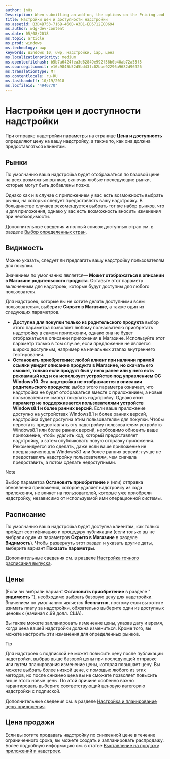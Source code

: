```yaml
---
author: jnHs
Description: When submitting an add-on, the options on the Pricing and availability page determine what to charge for your add-on and how it should be offered to customers.
title: Настройки цен и доступности надстройки
ms.assetid: B3D4B753-716B-460B-A3B1-ED5712ECD694
ms.author: wdg-dev-content
ms.date: 05/08/2018
ms.topic: article
ms.prod: windows
ms.technology: uwp
keywords: Windows 10, uwp, надстройки, iap, цена
ms.localizationpriority: medium
ms.openlocfilehash: b5b7a6424fea3d62849e992f56b0b40ab72a55f5
ms.sourcegitcommit: e16c9845b52d5bd43fc02bbe92296a9682d96926
ms.translationtype: MT
ms.contentlocale: ru-RU
ms.lasthandoff: 10/19/2018
ms.locfileid: "4946770"
---
```

# <a name="set-add-on-pricing-and-availability"></a>Настройки цен и доступности надстройки


При отправке надстройки параметры на странице **Цена и доступность** определяют цену на вашу надстройку, а также то, как она должна предоставляться клиентам.

## <a name="markets"></a>Рынки

По умолчанию ваша надстройка будет отображаться по базовой цене на всех возможных рынках, включая любые последующие рынки, которые могут быть добавлены позже.

Однако как и в случае с приложением у вас есть возможность выбрать рынки, на которых следует предоставлять вашу надстройку. В большинстве случаев рекомендуется выбрать тот же набор рынков, что и для приложения, однако у вас есть возможность вносить изменения при необходимости. 

Дополнительные сведения и полный список доступных стран см. в разделе [Выбор определенных стран](define-pricing-and-market-selection.md).

## <a name="visibility"></a>Видимость

Можно указать, следует ли предлагать вашу надстройку пользователям для покупки. 

Значением по умолчанию является— **Может отображаться в описании в Магазине родительского продукта**. Оставьте этот параметр включенным для надстроек, которые будут доступны для любого пользователя. 

Для надстроек, которые вы не хотите делать доступными всем пользователям, выберите **Скрыто в Магазине**, а также один из следующих параметров.

-   **Доступна для покупки только из родительского продукта** выбор этого параметра позволяет любому пользователю приобретать надстройку в самом приложении, однако она не будет отображаться в описании приложения в Магазине. Используйте этот параметр только в том случае, если предложение не является широко доступным, например на начальных этапах внутреннего тестирования.
-   **Остановить приобретение: любой клиент при наличии прямой ссылки увидит описание продукта в Магазине, но скачать его сможет, только если продукт был у него ранее или у него есть рекламный код и он использует устройство под управлением ОС Windows10. Эта надстройка не отображается в описании родительского продукта**: выбор этого параметра означает, что надстройка не будет отображаться вместе с приложением, а новые пользователи не смогут покупать надстройку. Однако **этот параметр не поддерживается пользователями устройств Windows8.1 и более ранних версий**. Если ваше приложение доступно на устройствах Windows8.1 и более ранних версий, надстройка будет доступна этим пользователям для покупки. Чтобы перестать предоставлять эту надстройку пользователям устройств Windows8.1 или более ранних версий, необходимо обновить ваше приложение, чтобы удалить код, который предоставляет надстройку, а затем опубликовать новую отправку приложения. Рекомендуется это сделать, даже если ваше приложение не предназначено для Windows8.1 или более ранних версий; лучше не предоставлять надстройку пользователям, чем сначала предоставить, а потом сделать недоступными.
    
 > [!NOTE] 
 > Выбор параметра **Остановить приобретение** и (или) отправка обновления приложения, которое удаляет надстройку из кода приложения, не влияет на пользователей, которые уже приобрели надстройку, независимо от используемой ими операционной системы.


## <a name="schedule"></a>Расписание

По умолчанию ваша надстройка будет доступна клиентам, как только пройдет сертификацию и процедуру публикации (если только вы не выбрали один из параметров **Скрыто в Магазине** в разделе **Видимость**). Чтобы развернуть этот раздел и указать другие даты, выберите вариант **Показать параметры**. 

Дополнительные сведения см. в разделе [Настройка точного расписания выпуска](configure-precise-release-scheduling.md).


## <a name="pricing"></a>Цены

(Если вы выбрали вариант **Остановить приобретение** в разделе " **видимость** "), необходимо выбрать базовую цену для надстройки. Значением по умолчанию является **бесплатно**, поэтому если вы хотите взимать плату за надстройки, обязательно выберите один из доступных ценовых (начиная с.99 долл. США).

Вы также можете запланировать изменение цены, указав дату и время, когда цена вашей надстройки должна измениться. Кроме того, вы можете настроить эти изменения для определенных рынков. 

> [!TIP]
> Для надстроек с подпиской не может повысить цену после публикации надстройки, выбрав выше базовой цены при последующей отправке или путем планирования изменение цены, которая повышает цену. Вы можете выбрать более низкой цене, с помощью любого из этих методов, но после снижено цена вы не сможете позволяет повысить выше этого новые цены. По этой причине особенно важно гарантировать выберите соответствующий ценовую категорию надстройки с подпиской. 

Дополнительные сведения см. в разделе [Настройка и планирование цены приложения](set-and-schedule-app-pricing.md).


## <a name="sale-pricing"></a>Цена продажи

Если вы хотите продавать надстройку по сниженной цене в течение ограниченного срока, вы можете создать и запланировать распродажу. Более подробную информацию см. в статье [Выставление на продажу приложений и надстроек](put-apps-and-add-ons-on-sale.md).



